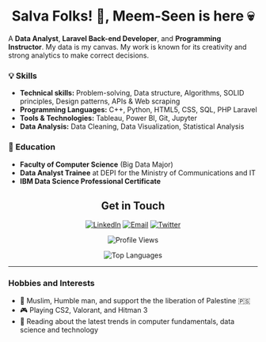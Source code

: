 <h1 align= "center"><b>Salva Folks! 👾, Meem-Seen is here 💀</b></h1>
<!-- ![Profile Banner](path/to/your/banner/image) -->

<!-- ## About Me -->

A **Data Analyst**, **Laravel Back-end Developer**, and **Programming Instructor**. My data is my canvas.
My work is known for its creativity and strong analytics to make correct decisions.

<!-- ### 🔭 Current Role
- **Google DSC Lead**
  - Leading a team of 15+ developers
  - Created 5+ full courses -->

### 💡 Skills
- **Technical skills:** Problem-solving, Data structure, Algorithms, SOLID principles, Design patterns, APIs & Web scraping
- **Programming Languages:** C++, Python, HTML5, CSS, SQL, PHP Laravel
- **Tools & Technologies:** Tableau, Power BI, Git, Jupyter
- **Data Analysis:** Data Cleaning, Data Visualization, Statistical Analysis

### 🌱 Education
- **Faculty of Computer Science** (Big Data Major)
- **Data Analyst Trainee** at DEPI for the Ministry of Communications and IT
- **IBM Data Science Professional Certificate**
<!-- 
### 🏆 Achievements
- Conducted 30+ sessions to teach newcomers the fundamentals of programming and problem-solving
- Completed several freelance data analysis projects with actionable insights -->

<!-- ## Projects

### 📊 Freelance Data Analyst
- **Customer Churn Analysis for Telecom Company**
  - **Description:** Analyzed customer data to identify factors contributing to churn using Python and SQL. Created visualizations in Tableau.
  - **Achievements:** Reduced churn rate by 10% through targeted recommendations. -->
<div align= "center">

## Get in Touch

[![LinkedIn](https://img.shields.io/badge/LinkedIn-0077B5?style=for-the-badge&logo=linkedin&logoColor=white)](https://www.linkedin.com/in/meemseen)
[![Email](https://img.shields.io/badge/Email-D14836?style=for-the-badge&logo=gmail&logoColor=white)](mailto:mohamedselim.div@gmail.com)
[![Twitter](https://img.shields.io/badge/Twitter-1DA1F2?style=for-the-badge&logo=twitter&logoColor=white)](https://x.com/MoHaMeDASeliM9)
<!-- [![GitHub](https://img.shields.io/badge/GitHub-100000?style=for-the-badge&logo=github&logoColor=white)](https://github.com/Mohamedselim2)  -->
![Profile Views](https://komarev.com/ghpvc/?username=Mohamedselim2&color=brightgreen)


<!-- ![GitHub Stats](https://github-readme-stats.vercel.app/api?username=Mohamedselim2&show_icons=true&theme=radical)  -->

![Top Languages](https://github-readme-stats.vercel.app/api/top-langs/?username=Mohamedselim2&layout=compact&theme=radical)
</div>

---

### Hobbies and Interests
- 🕌 Muslim, Humble man, and support the the liberation of Palestine 🇵🇸
- 🎮 Playing CS2, Valorant, and Hitman 3
- 📖 Reading about the latest trends in computer fundamentals, data science and technology
<!-- 
Thank you for visiting my profile! Feel free to reach out if you'd like to collaborate on a project or just want to chat about data science and development. -->



